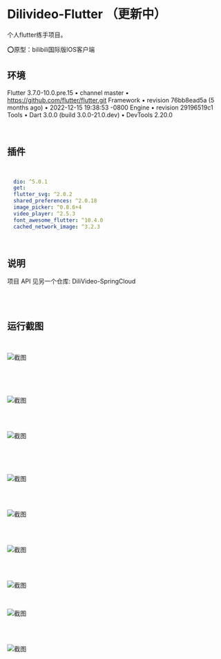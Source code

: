 # Dilivideo-Flutter （更新中）

个人flutter练手项目。

⭕原型：bilibili国际版IOS客户端



## 环境

Flutter 3.7.0-10.0.pre.15 • channel master • https://github.com/flutter/flutter.git
Framework • revision 76bb8ead5a (5 months ago) • 2022-12-15 19:38:53 -0800
Engine • revision 29196519c1
Tools • Dart 3.0.0 (build 3.0.0-21.0.dev) • DevTools 2.20.0

<br/>

## 插件

<br/>

```yaml
  dio: ^5.0.1
  get:
  flutter_svg: ^2.0.2
  shared_preferences: ^2.0.18
  image_picker: ^0.8.6+4
  video_player: ^2.5.3
  font_awesome_flutter: ^10.4.0
  cached_network_image: ^3.2.3
```

<br/>

## 说明

项目 API 见另一个仓库: DiliVideo-SpringCloud

<br/>

<br/>

## 运行截图

<br/>

![截图](imgs/e24bd351eab49e43c5897282b5c8e395.png)

<br/>

<br/>

<br/>

![截图](imgs/4959862ab70b8cd0356e7d82c0371c78.png)

<br/>

<br/>

![截图](imgs/f003e30063e371c1790608a342265b7d.png)

<br/>

<br/>

<br/>

![截图](imgs/26bfc66ec4bef07967eb45d8c5cc2bf7.png)

<br/>

<br/>

![截图](imgs/7925d74fb835ab1a5a0404233e8f1a2c.png)

<br/>

<br/>

![截图](imgs/85e0affe31b8e5da0c6424b724b75e3d.png)

<br/>

<br/>

![截图](imgs/36c464ae3b8bf73b41677d4adf23a07c.png)

<br/>

![截图](imgs/e907eb7350d8eeaf0e52f050cd08d61f.png)

<br/>

<br/>

![截图](imgs/8be591b59ec24ff7f7a4496bbfaec5a1.png)
